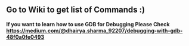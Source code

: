 ## Go to Wiki to get list of Commands :)
**If you want to learn how to use GDB for Debugging Please Check https://medium.com/@dhairya.sharma_92207/debugging-with-gdb-48f0a0fe0493**
